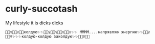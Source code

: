 # curly-succotash
My lifestyle it is dicks dicks
```
🧙🏻‍♀️🧙🏻‍♀️✨✨колдую✨✨🧙🏻‍♀️🧙🏻‍♀️🧙🏻‍♀️🧙🏻‍♀️✨✨ ММММ....напрявляю энергию✨✨🧙🏻‍♀️🧙🏻‍♀️✨✨✨колдую-колдую заколдую✨✨🧙🏻‍♀️🔥🔥
```
